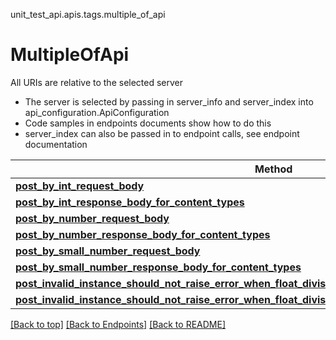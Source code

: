 <a name="top"></a>
unit_test_api.apis.tags.multiple_of_api
# MultipleOfApi

All URIs are relative to the selected server
- The server is selected by passing in server_info and server_index into api_configuration.ApiConfiguration
- Code samples in endpoints documents show how to do this
- server_index can also be passed in to endpoint calls, see endpoint documentation

Method | Description
------ | -------------
[**post_by_int_request_body**](../../paths/request_body_post_by_int_request_body/post.md) | 
[**post_by_int_response_body_for_content_types**](../../paths/response_body_post_by_int_response_body_for_content_types/post.md) | 
[**post_by_number_request_body**](../../paths/request_body_post_by_number_request_body/post.md) | 
[**post_by_number_response_body_for_content_types**](../../paths/response_body_post_by_number_response_body_for_content_types/post.md) | 
[**post_by_small_number_request_body**](../../paths/request_body_post_by_small_number_request_body/post.md) | 
[**post_by_small_number_response_body_for_content_types**](../../paths/response_body_post_by_small_number_response_body_for_content_types/post.md) | 
[**post_invalid_instance_should_not_raise_error_when_float_division_inf_request_body**](../../paths/request_body_post_invalid_instance_should_not_raise_error_when_float_division_inf_request_body/post.md) | 
[**post_invalid_instance_should_not_raise_error_when_float_division_inf_response_body_for_content_types**](../../paths/response_body_post_invalid_instance_should_not_raise_error_when_float_division_inf_response_body_for_content_types/post.md) | 

[[Back to top]](#top) [[Back to Endpoints]](../../../README.md#Endpoints) [[Back to README]](../../../README.md)
